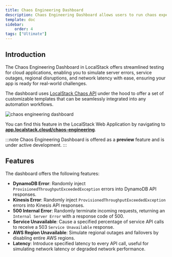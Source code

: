 ```yaml
---
title: Chaos Engineering Dashboard
description: Chaos Engineering Dashboard allows users to run chaos experiments within their application stack to test the system's resilience.
template: doc
sidebar:
    order: 4
tags: ["Ultimate"]
---
```


## Introduction

The Chaos Engineering Dashboard in LocalStack offers streamlined testing for cloud applications, enabling you to simulate server errors, service outages, regional disruptions, and network latency with ease, ensuring your app is ready for real-world challenges.

The dashboard uses [LocalStack Chaos API](/aws/capabilities/chaos-engineering/chaos-api) under the hood to offer a set of customizable templates that can be seamlessly integrated into any automation workflows.

![chaos engineering dashboard](/images/aws/chaos-engineering-dashboard.png)

You can find this feature in the LocalStack Web Application by navigating to [**app.localstack.cloud/chaos-engineering**](https://app.localstack.cloud/chaos-engineering).

:::note
Chaos Engineering Dashboard is offered as a **preview** feature and is under active development.
:::

## Features

The dashboard offers the following features:

* **DynamoDB Error**: Randomly inject `ProvisionedThroughputExceededException` errors into DynamoDB API responses.
* **Kinesis Error**: Randomly inject `ProvisionedThroughputExceededException` errors into Kinesis API responses.
* **500 Internal Error**: Randomly terminate incoming requests, returning an `Internal Server Error` with a response code of 500.
* **Service Unavailable**: Cause a specified percentage of service API calls to receive a 503 `Service Unavailable` response.
* **AWS Region Unavailable**: Simulate regional outages and failovers by disabling entire AWS regions.
* **Latency**: Introduce specified latency to every API call, useful for simulating network latency or degraded network performance.
